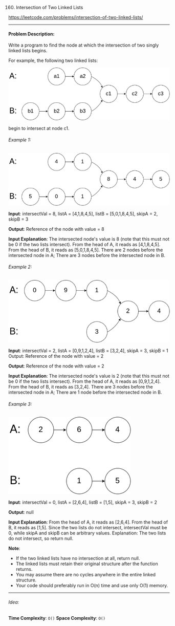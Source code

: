 160. Intersection of Two Linked Lists

https://leetcode.com/problems/intersection-of-two-linked-lists/

---

#### Problem Description:

Write a program to find the node at which the intersection of two singly linked lists begins.

For example, the following two linked lists:

![image](160_statement.png)

begin to intersect at node c1.

###### Example 1:

![image](160_example_1.png)

**Input**: intersectVal = 8, listA = [4,1,8,4,5], listB = [5,0,1,8,4,5], skipA = 2, skipB = 3

**Output**: Reference of the node with value = 8

**Input Explanation**: The intersected node's value is 8 (note that this must not be 0 if the two lists intersect). From the head of A, it reads as [4,1,8,4,5]. From the head of B, it reads as [5,0,1,8,4,5]. There are 2 nodes before the intersected node in A; There are 3 nodes before the intersected node in B.

###### Example 2:

![image](160_example_2.png)

**Input**: intersectVal = 2, listA = [0,9,1,2,4], listB = [3,2,4], skipA = 3, skipB = 1
Output: Reference of the node with value = 2

**Output**: Reference of the node with value = 2

**Input Explanation**: The intersected node's value is 2 (note that this must not be 0 if the two lists intersect). From the head of A, it reads as [0,9,1,2,4]. From the head of B, it reads as [3,2,4]. There are 3 nodes before the intersected node in A; There are 1 node before the intersected node in B.

###### Example 3:

![image](160_example_3.png)

**Input**: intersectVal = 0, listA = [2,6,4], listB = [1,5], skipA = 3, skipB = 2

**Output**: null

**Input Explanation**: From the head of A, it reads as [2,6,4]. From the head of B, it reads as [1,5]. Since the two lists do not intersect, intersectVal must be 0, while skipA and skipB can be arbitrary values.
Explanation: The two lists do not intersect, so return null.

**Note**:

- If the two linked lists have no intersection at all, return null.
- The linked lists must retain their original structure after the function returns.
- You may assume there are no cycles anywhere in the entire linked structure.
- Your code should preferably run in O(n) time and use only O(1) memory.

---

###### Idea:

**Time Complexity**: `O()`
**Space Complexity**: `O()`
